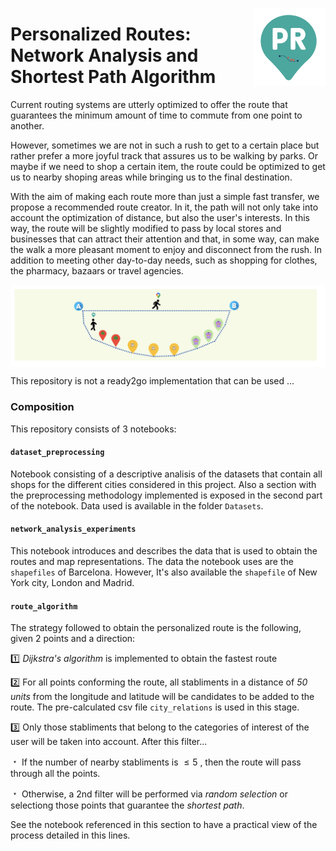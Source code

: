 <a><img src="Images/Personalized_Routes_1.png" width="115" height="125" align="right" /></a>


# Personalized Routes: Network Analysis and Shortest Path Algorithm

Current routing systems are utterly optimized to offer the route that guarantees the minimum amount of time to commute from one point to another.

However, sometimes we are not in such a rush to get to a certain place but rather prefer a more joyful track that assures us to be walking by parks. Or maybe if we need to shop a certain item, the route could be optimized to get us to nearby shoping areas while bringing us to the final destination.

With the aim of making each route more than just a simple fast transfer, we propose a recommended route creator. In it, the path will not only take into account the optimization of distance, but also the user's interests. In this way, the route will be slightly modified to pass by local stores and businesses that can attract their attention and that, in some way, can make the walk a more pleasant moment to enjoy and disconnect from the rush. In addition to meeting other day-to-day needs, such as shopping for clothes, the pharmacy, bazaars or travel agencies.

<a><img src="Images/Personalized_Routes_3.png" align="center" /></a>


This repository is not a ready2go implementation that can be used ...

### Composition

This repository consists of 3 notebooks:

#### `dataset_preprocessing`

Notebook consisting of a descriptive analisis of the datasets that contain all shops for the different cities considered in this project. Also a section with the preprocessing methodology implemented is exposed in the second part of the notebook. Data used is available in the folder `Datasets`.


#### `network_analysis_experiments`

This notebook introduces and describes the data that is used to obtain the routes and map representations. The data the notebook uses are the `shapefiles` of Barcelona. However, It's also available the `shapefile` of New York city, London and Madrid. 


#### `route_algorithm`

The strategy followed to obtain the personalized route is the following, given 2 points and a direction:

1️⃣ _Dijkstra's algorithm_ is implemented to obtain the fastest route

2️⃣ For all points conforming the route, all stabliments in a distance of _50 units_ from the longitude and latitude will be candidates to be added to the route. The pre-calculated csv file `city_relations` is used in this stage.

3️⃣ Only those stabliments that belong to the categories of interest of the user will be taken into account. After this filter... 

   ﹡ If the number of nearby stabliments is $`\leq 5`$ , then the route will pass through all the points.

   ﹡ Otherwise, a 2nd filter will be performed via _*random selection*_ or selectiong those points that guarantee the _*shortest path*_.

See the notebook referenced in this section to have a practical view of the process detailed in this lines.



